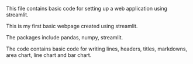 This file contains basic code for setting up a web application using streamlit.

This is my first basic webpage created using streamlit.

The packages include pandas, numpy, streamlit.

The code contains basic code for writing lines, headers, titles, markdowns, area chart, line chart and bar chart. 
